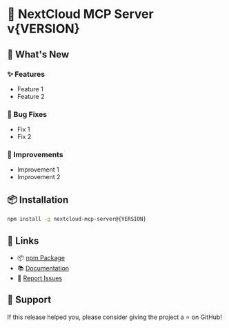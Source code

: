 # 🎉 NextCloud MCP Server v{VERSION}

## 🚀 What's New

### ✨ Features
- Feature 1
- Feature 2

### 🐛 Bug Fixes
- Fix 1
- Fix 2

### 🔧 Improvements
- Improvement 1
- Improvement 2

## 📦 Installation

```bash
npm install -g nextcloud-mcp-server@{VERSION}
```

## 🔗 Links
- 📦 [npm Package](https://www.npmjs.com/package/nextcloud-mcp-server)
- 📚 [Documentation](https://github.com/abdullahMASHUK/nextcloud-mcp-server#readme)
- 🐛 [Report Issues](https://github.com/abdullahMASHUK/nextcloud-mcp-server/issues)

## 💖 Support
If this release helped you, please consider giving the project a ⭐ on GitHub!
